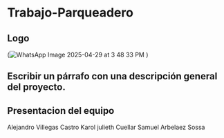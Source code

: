 # Trabajo-Parqueadero

## Logo
(![WhatsApp Image 2025-04-29 at 3 48 33 PM](https://github.com/user-attachments/assets/8dccec66-2905-432b-b5ec-14643e431a9e)
)



## Escribir un párrafo con una descripción general del proyecto.
## Presentacion del equipo
Alejandro Villegas Castro           Karol julieth Cuellar                      Samuel Arbelaez Sossa
